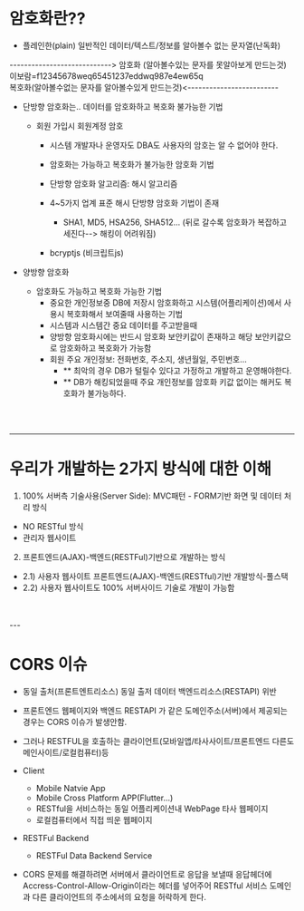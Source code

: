 # 암호화란??
* 플레인한(plain) 일반적인 데이터/텍스트/정보를 알아볼수 없는 문자열(난독화)

----------------------------> 암호화 (알아볼수있는 문자를 못알아보게 만드는것)<br>
이보람=f12345678weq65451237eddwq987e4ew65q<br>
복호화(알아볼수없는 문자를 알아볼수있게 만드는것)<-------------------------<br>

* 단방향 암호화는.. 데이터를 암호화하고 복호화 불가능한 기법
  * 회원 가입시 회원계정 암호
    * 시스템 개발자나 운영자도 DBA도 사용자의 암호는 알 수 없어야 한다.

    * 암호화는 가능하고 복호화가 불가능한 암호화 기법
    * 단방향 암호화 알고리즘: 해시 알고리즘
    * 4~5가지 업계 표준 해시 단방향 암호화 기법이 존재
        * SHA1, MD5, HSA256, SHA512... (뒤로 갈수록 암호화가 복잡하고 세진다--> 해킹이 어려워짐)
    * bcryptjs (비크립트js)


* 양방향 암호화
  * 암호화도 가능하고 복호화 가능한 기법
    * 중요한 개인정보중 DB에 저장시 암호화하고 시스템(어플리케이션)에서 사용시 복호화해서 보여줄때 사용하는 기법
    * 시스템과 시스템간 중요 데이터를 주고받을때
    * 양방향 암호화시에는 반드시 암호화 보안키값이 존재하고 해당 보안키값으로 암호화하고 복호화가 가능함
    * 회원 주요 개인정보: 전화번호, 주소지, 생년월일, 주민번호...
      * ** 최악의 경우 DB가 털릴수 있다고 가정하고 개발하고 운영해야한다.
      * ** DB가 해킹되었을때 주요 개인정보를 암호화 키값 없이는 해커도 복호화가 불가능하다.

<br>
<br>


---

# 우리가 개발하는 2가지 방식에 대한 이해

1) 100% 서버측 기술사용(Server Side): MVC패턴 - FORM기반 화면 및 데이터 처리 방식
  - NO RESTful 방식
  - 관리자 웹사이트

2) 프론트엔드(AJAX)-백엔드(RESTFul)기반으로 개발하는 방식
  - 2.1) 사용자 웹사이트 프론트엔드(AJAX)-백엔드(RESTful)기반 개발방식-풀스택
  - 2.2) 사용자 웹사이트도 100% 서버사이드 기술로 개발이 가능함

<br>
<br>
---

# CORS 이슈
* 동일 출처(프론트엔트리소스) 동일 출저 데이터 백엔드리소스(RESTAPI) 위반

* 프론트엔드 웹페이지와 백엔드 RESTAPI 가 같은 도메인주소(서버)에서 제공되는 경우는 CORS 이슈가 발생안함.

* 그러나 RESTFUL을 호출하는 클라이언트(모바일앱/타사사이트/프론트엔드 다른도메인사이트/로컬컴퓨터)등
  

* Client 
  - Mobile Natvie App
  - Mobile Cross Platform APP(Flutter...)  
  - RESTful을 서비스하는 동일 어플리케이션내 WebPage 타사 웹페이지
  - 로컬컴퓨터에서 직접 띄운 웹페이지
* RESTFul Backend
  - RESTFul Data Backend Service

* CORS 문제를 해결하려면 서버에서 클라이언트로 응답을 보낼때 응답헤더에 Accress-Control-Allow-Origin이라는 헤더를 넣어주어 RESTful 서비스 도메인과 다른 클라이언트의 주소에서의 요청을 허락하게 한다.